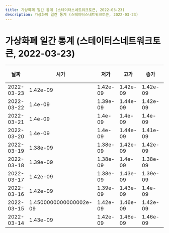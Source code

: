 ```yaml
---
title: 가상화폐 일간 통계 (스테이터스네트워크토큰, 2022-03-23)
description: 가상화폐 일간 통계 (스테이터스네트워크토큰, 2022-03-23)
---
```


가상화폐 일간 통계 (스테이터스네트워크토큰, 2022-03-23)
===

|날짜|시가|저가|고가|종가|비고|
|--|--|--|--|--|--|
|2022-03-23|1.42e-09|1.42e-09|1.42e-09|1.42e-09|    |
|2022-03-22|1.4e-09|1.39e-09|1.44e-09|1.42e-09|    |
|2022-03-21|1.4e-09|1.4e-09|1.4e-09|1.4e-09|    |
|2022-03-20|1.4e-09|1.4e-09|1.44e-09|1.41e-09|    |
|2022-03-19|1.38e-09|1.38e-09|1.42e-09|1.42e-09|    |
|2022-03-18|1.39e-09|1.38e-09|1.4e-09|1.38e-09|    |
|2022-03-17|1.42e-09|1.38e-09|1.43e-09|1.39e-09|    |
|2022-03-16|1.42e-09|1.39e-09|1.43e-09|1.4e-09|    |
|2022-03-15|1.4500000000000002e-09|1.42e-09|1.46e-09|1.42e-09|    |
|2022-03-14|1.43e-09|1.42e-09|1.46e-09|1.46e-09|    |
